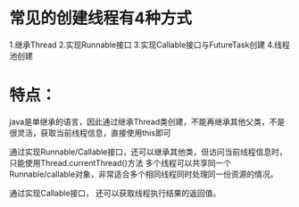 # 常见的创建线程有4种方式

1.继承Thread
2.实现Runnable接口
3.实现Callable接口与FutureTask创建
4.线程池创建

# 特点：

java是单继承的语言，因此通过继承Thread类创建，不能再继承其他父类，不是很灵活，获取当前线程信息，直接使用this即可

通过实现Runnable/Callable接口，还可以继承其他类，但访问当前线程信息时，只能使用Thread.currentThread()方法
多个线程可以共享同一个Runnable/callable对象，非常适合多个相同线程同时处理同一份资源的情况。

通过实现Callable接口， 还可以获取线程执行结果的返回值。

